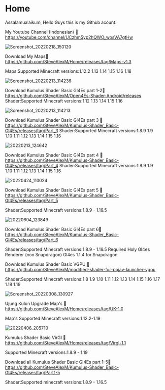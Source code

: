 # Home
Assalamualaikum, Hello Guys this is my Github acount.

My Youtube Channel (Indonesian) 🔽
https://youtube.com/channel/UCzhm5yp2hQWO_wosVA7gtHw

![Screenshot_20220218_150120](https://user-images.githubusercontent.com/83632207/155828321-cc3d8f06-8427-470f-8355-a15a43ffb98b.jpg)

Download My Maps🔽
https://github.com/SteveAlexM/Home/releases/tag/Maps-v1.3

Maps:Supported Minecraft versions:1.12.2 1.13 1.14 1.15 1.16 1.18

![Screenshot_20220213_114236](https://user-images.githubusercontent.com/83632207/153739003-1fa57011-b2b8-4c1d-96eb-e09e1f1a6e5a.jpg)

Download Kumulus Shader Basic Gl4Es part 1-2🔽
https://github.com/SteveAlexM/Open4Es-Shader-Android/releases
Shader:Supported Minecraft versions:1.12 1.13 1.14 1.15 1.16

![Screenshot_20220213_114213](https://user-images.githubusercontent.com/83632207/153739048-6a085417-6144-4454-9dc3-4504006f4495.jpg)

Download Kumulus Shader Basic Gl4Es part 3 🔽
https://github.com/SteveAlexM/Kumulus-Shader_Basic-Gl4Es/releases/tag/Part_3
Shader:Supported Minecraft versions:1.8.9 1.9 1.10 1.11 1.12 1.13 1.14 1.15 1.16

![20220213_124642](https://user-images.githubusercontent.com/83632207/153740639-57777713-21ea-4f1c-bbbb-f5e325abcb5b.png)

Download Kumulus Shader Basic Gl4Es part 4 🔽
https://github.com/SteveAlexM/Kumulus-Shader_Basic-Gl4Es/releases/tag/Part_4
Shader:Supported Minecraft versions:1.8.9 1.9 1.10 1.11 1.12 1.13 1.14 1.15 1.16

![20220424_110024](https://user-images.githubusercontent.com/83632207/164956047-95f61e8d-cc03-4273-82df-6b45830558c7.png)

Download Kumulus Shader Basic Gl4Es part 5 🔽
https://github.com/SteveAlexM/Kumulus-Shader_Basic-Gl4Es/releases/tag/Part_5

Shader:Supported Minecraft versions:1.8.9 - 1.16.5

![20220604_123849](https://user-images.githubusercontent.com/83632207/171986256-ccc30118-43c4-43f5-bbd7-88302a106289.png)

Download Kumulus Shader Basic Gl4Es part 6🔽
https://github.com/SteveAlexM/Kumulus-Shader_Basic-Gl4Es/releases/tag/Part_6

Shader:Supported Minecraft versions:1.8.9 - 1.16.5
Required Holy Gl4es Renderer (non Snapdragon)
         Gl4es 1.1.4 for Snapdragon

Download Kumulus Shader Basic VGPU 🔽
https://github.com/SteveAlexM/modified-shader-for-pojav-launcher-vgpu

Shader:Supported Minecraft versions:1.8 1.9 1.10 1.11 1.12 1.13 1.14 1.15 1.16 1.17 1.18 1.19
 
![Screenshot_20220308_130927](https://user-images.githubusercontent.com/83632207/157839825-4f28a841-7340-4d9f-b7bb-47555364db06.jpg)

Ujung Kulon Upgrade Map's 🔽
https://github.com/SteveAlexM/Home/releases/tag/UK-1.0

Map's Supported Minecraft versions:1.12.2-1.19

![20220406_205710](https://user-images.githubusercontent.com/83632207/162158202-576d8964-5f2a-462e-aba2-6d95170aec4c.png)

Kumulus Shader Basic VirGl 🔽
https://github.com/SteveAlexM/Home/releases/tag/Virgl-1.1

Supported Minecraft versions:1.8.9 - 1.19

Download all Kumulus Shader Basic Gl4Es part 1-5🔽
https://github.com/SteveAlexM/Kumulus-Shader_Basic-Gl4Es/releases/tag/Part1-5

Shader:Supported minecraft versions:1.8.9 - 1.16.5
